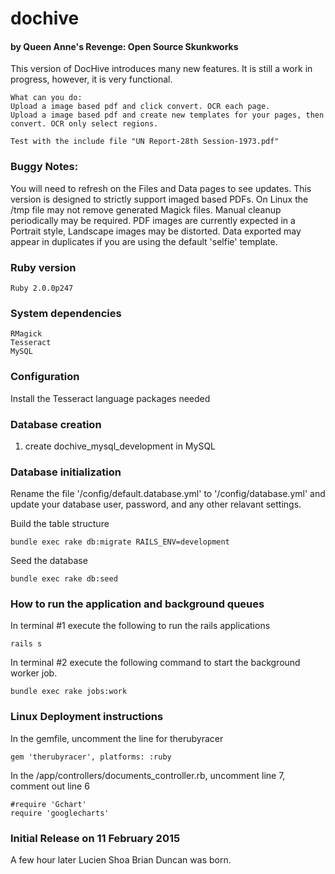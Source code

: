 # dochive 
#### by Queen Anne's Revenge: Open Source Skunkworks

This version of DocHive introduces many new features. It is still a work in progress, however, it is very functional. 

	What can you do:
	Upload a image based pdf and click convert. OCR each page.
	Upload a image based pdf and create new templates for your pages, then convert. OCR only select regions.
	
	Test with the include file "UN Report-28th Session-1973.pdf"


### Buggy Notes: 

You will need to refresh on the Files and Data pages to see updates.
This version is designed to strictly support imaged based PDFs. 
On Linux the /tmp file may not remove generated Magick files. Manual cleanup periodically may be required.
PDF images are currently expected in a Portrait style, Landscape images may be distorted.
Data exported may appear in duplicates if you are using the default 'selfie' template.

### Ruby version

	Ruby 2.0.0p247

### System dependencies

	RMagick
	Tesseract 
	MySQL

### Configuration

Install the Tesseract language packages needed 

### Database creation

1. create dochive_mysql_development in MySQL

### Database initialization

Rename the file '/config/default.database.yml' to '/config/database.yml' and update your database user, password, and any other relavant settings.

Build the table structure

	bundle exec rake db:migrate RAILS_ENV=development

Seed the database

	bundle exec rake db:seed

### How to run the application and background queues

In terminal #1 execute the following to run the rails applications

	rails s 

In terminal #2 execute the following command to start the background worker job. 

	bundle exec rake jobs:work

### Linux Deployment instructions

In the gemfile, uncomment the line for therubyracer

	gem 'therubyracer', platforms: :ruby
	
In the /app/controllers/documents_controller.rb, 
uncomment line 7, comment out line 6

	#require 'Gchart'
  	require 'googlecharts' 

### Initial Release on 11 February 2015
A few hour later Lucien Shoa Brian Duncan was born.
